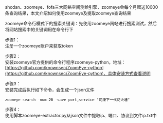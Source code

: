 shodan、zoomeye、fofa三大网络空间测绘引擎，zoomeye会每个月赠送10000条查询结果，本文介绍如何使用zoomeye及提取zoomeye查询结果

zoomeye命令行模式下的搜索关键词：先使用zoomeye网站进行搜索测试，然后将网站搜索中的关键词用在命令行下

步骤1：  
注册一个zoomeye账户来获取token

步骤2：  
安装zoomeye官方提供的命令行程序zoomeye-python，地址：[https://github.com/knownsec/ZoomEye-python](https://github.com/knownsec/ZoomEye-python)，具体安装方式查看说明

步骤3：  
安装完成后执行如下命令，会生成一个json文件
```
zoomeye search -num 20 -save port,service "网康下一代防火墙"
```

步骤4：  
使用脚本zoomeye-extractor.py从json文件中提取ip、端口、协议到文件ip.txt中
